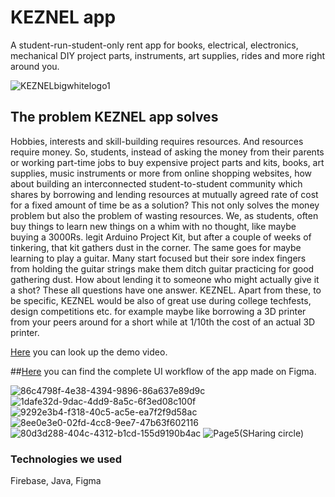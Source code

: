 # KEZNEL app
A student-run-student-only rent app for books, electrical, electronics, mechanical DIY project parts, instruments, art supplies, rides and more right around you.

![KEZNELbigwhitelogo1](https://user-images.githubusercontent.com/88293763/174810273-3924ac51-330a-47ab-a705-86fe2e13f781.png)

## The problem KEZNEL app solves
Hobbies, interests and skill-building requires resources. And resources require money. So, students, instead of asking the money from their parents or working part-time jobs to buy expensive project parts and kits, books, art supplies, music instruments or more from online shopping websites, how about building an interconnected student-to-student community which shares by borrowing and lending resources at mutually agreed rate of cost for a fixed amount of time be as a solution?
This not only solves the money problem but also the problem of wasting resources. We, as students, often buy things to learn new things on a whim with no thought, like maybe buying a 3000Rs. legit Arduino Project Kit, but after a couple of weeks of tinkering, that kit gathers dust in the corner. The same goes for maybe learning to play a guitar. Many start focused but their sore index fingers from holding the guitar strings make them ditch guitar practicing for good gathering dust. How about lending it to someone who might actually give it a shot? These all questions have one answer. KEZNEL. Apart from these, to be specific, KEZNEL would be also of great use during college techfests, design competitions etc. for example maybe like borrowing a 3D printer from your peers around for a short while at 1/10th the cost of an actual 3D printer.

[Here](https://youtu.be/stVspqjL3Zg) you can look up the demo video.

##[Here](https://www.figma.com/file/PFBz2n3NFdj0qLGmp8Oqrm/KEZNEL-app-proto?node-id=0%3A1) you can find the complete UI workflow of the app made on Figma.

![86c4798f-4e38-4394-9896-86a637e89d9c](https://user-images.githubusercontent.com/88293763/174813030-07794373-4f21-4599-b030-1e8014f58d4c.png)
![1dafe32d-9dac-4dd9-8a5c-6f3ed08c100f](https://user-images.githubusercontent.com/88293763/174813052-13128f17-a2bc-4252-99c3-d078c4d3e3e0.png)
![9292e3b4-f318-40c5-ac5e-ea7f2f9d58ac](https://user-images.githubusercontent.com/88293763/174813062-a01a0c10-9504-4db5-bfaa-1dcf1ba826d4.png)
![8ee0e3e0-02fd-4cc8-9ee7-47b63f602116](https://user-images.githubusercontent.com/88293763/174813075-3fc0dd9b-5e8a-4859-932f-6aadb2233df9.png)
![80d3d288-404c-4312-b1cd-155d9190b4ac](https://user-images.githubusercontent.com/88293763/174813081-3150007e-3ed3-4f24-a439-6d02a607e768.png)
![Page5(SHaring circle)](https://user-images.githubusercontent.com/88293763/174816206-4bdabf7c-fd2b-4d73-98c0-0b5d54766a00.png)


### Technologies we used
Firebase, Java, Figma
